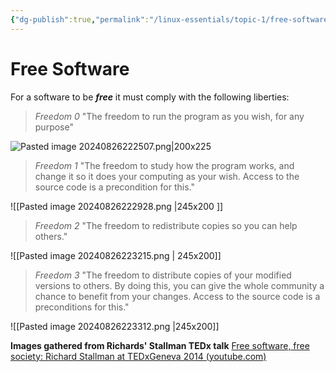 ```yaml
---
{"dg-publish":true,"permalink":"/linux-essentials/topic-1/free-software/"}
---
```


# Free Software
For a software to be ___free___ it must comply with the following liberties:

> _Freedom 0_
> "The freedom to run the program as you wish, for any purpose"

![Pasted image 20240826222507.png|200x225](/img/user/Linux%20Essentials/Topic%201/Reference%20images/Pasted%20image%2020240826222507.png)

> _Freedom 1_
> "The freedom to study how the program works, and change it so it does your computing as your wish. Access to the source code is a precondition for this."

![[Pasted image 20240826222928.png \|245x200 ]]

> _Freedom 2_
> "The freedom to redistribute copies so you can help others."

![[Pasted image 20240826223215.png \| 245x200]]

>_Freedom 3_
>"The freedom to distribute copies of your modified versions to others. By doing this, you can give the whole community a chance to benefit from your changes. Access to the source code is a preconditions for this."

![[Pasted image 20240826223312.png \|245x200]]

__Images gathered from Richards' Stallman TEDx talk__ [Free software, free society: Richard Stallman at TEDxGeneva 2014 (youtube.com)](https://www.youtube.com/watch?v=Ag1AKIl_2GM&t=241s)

